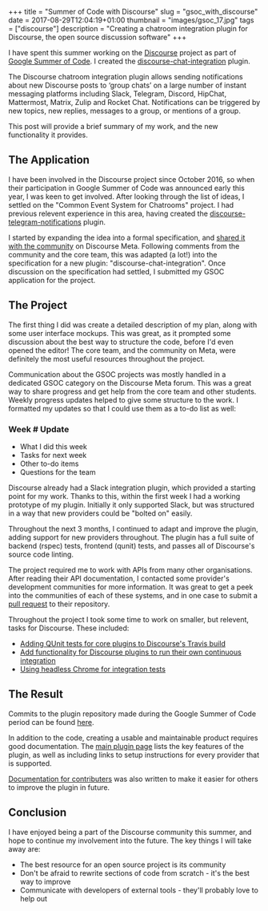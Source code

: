 +++
title = "Summer of Code with Discourse"
slug = "gsoc_with_discourse"
date = 2017-08-29T12:04:19+01:00
thumbnail = "images/gsoc_17.jpg"
tags = ["discourse"]
description = "Creating a chatroom integration plugin for Discourse, the open source discussion software"
+++

I have spent this summer working on the [Discourse](https://discourse.org) project as part of [Google Summer of Code](https://summerofcode.withgoogle.com/). I created the [discourse-chat-integration](https://meta.discourse.org/t/chatroom-integration-plugin-discourse-chat-integration/66522) plugin.

The Discourse chatroom integration plugin allows sending notifications about new Discourse posts to ‘group chats’ on a large number of instant messaging platforms including Slack, Telegram, Discord, HipChat, Mattermost, Matrix, Zulip and Rocket Chat. Notifications can be triggered by new topics, new replies, messages to a group, or mentions of a group. 

This post will provide a brief summary of my work, and the new functionality it provides.

## The Application
I have been involved in the Discourse project since October 2016, so when their participation in Google Summer of Code was announced early this year, I was keen to get involved. After looking through the list of ideas, I settled on the "Common Event System for Chatrooms" project. I had previous relevent experience in this area, having created the [discourse-telegram-notifications](https://meta.discourse.org/t/telegram-notifications-plugin/60483) plugin.

I started by expanding the idea into a formal specification, and [shared it with the community](https://meta.discourse.org/t/common-event-system-for-chatrooms-a-specification/59245) on Discourse Meta. Following comments from the community and the core team, this was adapted (a lot!) into the specification for a new plugin: "discourse-chat-integration". Once discussion on the specification had settled, I submitted my GSOC application for the project.

## The Project

The first thing I did was create a detailed description of my plan, along with some user interface mockups. This was great, as it prompted some discussion about the best way to structure the code, before I'd even opened the editor! The core team, and the community on Meta, were definitely the most useful resources throughout the project.

Communication about the GSOC projects was mostly handled in a dedicated GSOC category on the Discourse Meta forum. This was a great way to share progress and get help from the core team and other students. Weekly progress updates helped to give some structure to the work. I formatted my updates so that I could use them as a to-do list as well:

>
### Week # Update
- What I did this week
- Tasks for next week
- Other to-do items
- Questions for the team

Discourse already had a Slack integration plugin, which provided a starting point for my work. Thanks to this, within the first week I had a working prototype of my plugin. Initially it only supported Slack, but was structured in a way that new providers could be "bolted on" easily. 

Throughout the next 3 months, I continued to adapt and improve the plugin, adding support for new providers throughout. The plugin has a full suite of backend (rspec) tests, frontend (qunit) tests, and passes all of Discourse's source code linting. 

The project required me to work with APIs from many other organisations. After reading their API documentation, I contacted some provider's development communities for more information. It was great to get a peek into the communities of each of these systems, and in one case to submit a [pull request](https://github.com/zulip/zulip/pull/6201) to their repository.

Throughout the project I took some time to work on smaller, but relevent, tasks for Discourse. These included:

- [Adding QUnit tests for core plugins to Discourse's Travis build](https://github.com/discourse/discourse/pull/4971)
- [Add functionality for Discourse plugins to run their own continuous integration](https://github.com/discourse/discourse/pull/4973)
- [Using headless Chrome for integration tests](https://dtaylor.uk/blog/2017/08/chrome-qunit/)


## The Result

Commits to the plugin repository made during the Google Summer of Code period can be found [here](https://github.com/discourse/discourse-chat-integration/commits/master?until=20170829). 

In addition to the code, creating a usable and maintainable product requires good documentation. The [main plugin page](https://meta.discourse.org/t/chatroom-integration-plugin-discourse-chat-integration/66522) lists the key features of the plugin, as well as including links to setup instructions for every provider that is supported. 

[Documentation for contributers](https://meta.discourse.org/t/adding-a-new-provider-to-discourse-chat-integration/68156?u=david_taylor) was also written to make it easier for others to improve the plugin in future.

## Conclusion

I have enjoyed being a part of the Discourse community this summer, and hope to continue my involvement into the future. The key things I will take away are:

- The best resource for an open source project is its community
- Don't be afraid to rewrite sections of code from scratch - it's the best way to improve
- Communicate with developers of external tools - they'll probably love to help out

